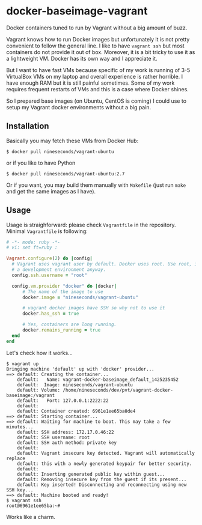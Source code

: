 # docker-baseimage-vagrant

Docker containers tuned to run by Vagrant without a big amount of buzz.

Vagrant knows how to run Docker images but unfortunately it is not pretty
convenient to follow the general line. I like to have `vagrant ssh` but
most containers do not provide it out of box. Moreover, it is a bit tricky
to use it as a lightweight VM. Docker has its own way and I appreciate it.

But I want to have fast VMs because specific of my work is running of 3-5
VirtualBox VMs on my laptop and overall experience is rather horrible. I have
enough RAM but it is still painful sometimes. Some of my work requires
frequent restarts of VMs and this is a case where Docker shines.

So I prepared base images (on Ubuntu, CentOS is coming) I could use to setup
my Vagrant docker environments without a big pain.

## Installation

Basically you may fetch these VMs from Docker Hub:

```shell
$ docker pull nineseconds/vagrant-ubuntu
```

or if you like to have Python

```shell
$ docker pull nineseconds/vagrant-ubuntu:2.7
```

Or if you want, you may build them manually with `Makefile` (just run `make`
and get the same images as I have).

## Usage

Usage is straighforward: please check `Vagrantfile` in the repository. Minimal
`Vagrantfile` is following:

```ruby
# -*- mode: ruby -*-
# vi: set ft=ruby :

Vagrant.configure(2) do |config|
  # Vagrant uses vagrant user by default. Docker uses root. Use root, it is
  # a development environment anyway.
  config.ssh.username = "root"

  config.vm.provider "docker" do |docker|
      # The name of the image to use
      docker.image = "nineseconds/vagrant-ubuntu"

      # vagrant docker images have SSH so why not to use it
      docker.has_ssh = true

      # Yes, containers are long running.
      docker.remains_running = true
  end
end
```

Let's check how it works...

```shell
$ vagrant up
Bringing machine 'default' up with 'docker' provider...
==> default: Creating the container...
    default:   Name: vagrant-docker-baseimage_default_1425235452
    default:  Image: nineseconds/vagrant-ubuntu
    default: Volume: /home/nineseconds/dev/pvt/vagrant-docker-baseimage:/vagrant
    default:   Port: 127.0.0.1:2222:22
    default:
    default: Container created: 6961e1ee65ba0de4
==> default: Starting container...
==> default: Waiting for machine to boot. This may take a few minutes...
    default: SSH address: 172.17.0.46:22
    default: SSH username: root
    default: SSH auth method: private key
    default:
    default: Vagrant insecure key detected. Vagrant will automatically replace
    default: this with a newly generated keypair for better security.
    default:
    default: Inserting generated public key within guest...
    default: Removing insecure key from the guest if its present...
    default: Key inserted! Disconnecting and reconnecting using new SSH key...
==> default: Machine booted and ready!
$ vagrant ssh
root@6961e1ee65ba:~#
```

Works like a charm.
